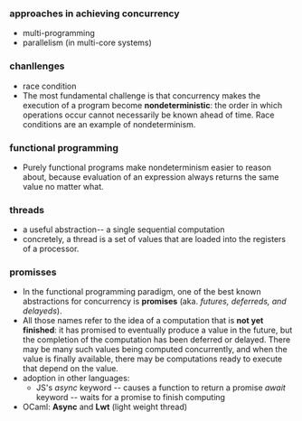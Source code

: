 ### approaches in achieving concurrency
* multi-programming
* parallelism (in multi-core systems)

### chanllenges
* race condition
* The most fundamental challenge is that concurrency makes the execution of a program become **nondeterministic**: the order in which operations occur cannot necessarily be known ahead of time. Race conditions are an example of nondeterminism.

### functional programming 
* Purely functional programs make nondeterminism easier to reason about, because evaluation of an expression always returns the same value no matter what. 

### threads
* a useful abstraction-- a single sequential computation
* concretely, a thread is a set of values that are loaded into the registers of a processor. 

### promisses
* In the functional programming paradigm, one of the best known abstractions for concurrency is **promises** (aka. *futures, deferreds, and delayeds*). 
* All those names refer to the idea of a computation that is **not yet finished**: it has promised to eventually produce a value in the future, but the completion of the computation has been deferred or delayed. There may be many such values being computed concurrently, and when the value is finally available, there may be computations ready to execute that depend on the value.
* adoption in other languages: 
    * JS's *async* keyword -- causes a function to return a promise 
    *await* keyword -- waits for a promise to finish computing
* OCaml: **Async** and **Lwt** (light weight thread)